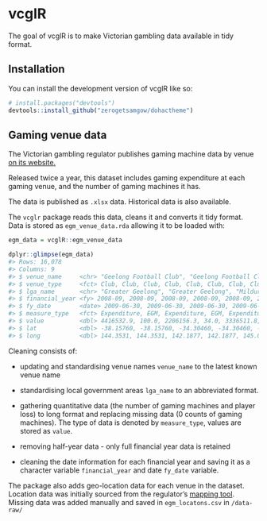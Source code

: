 
<!-- README.md is generated from README.Rmd. Please edit that file -->

# vcglR

The goal of vcglR is to make Victorian gambling data available in tidy
format.

## Installation

You can install the development version of vcglR like so:

``` r
# install.packages("devtools")
devtools::install_github("zerogetsamgow/dohactheme")
```

## Gaming venue data

The Victorian gambling regulator publishes gaming machine data by venue
[on its
website.](https://www.vgccc.vic.gov.au/resources/information-and-data/expenditure-data)

Released twice a year, this dataset includes gaming expenditure at each
gaming venue, and the number of gaming machines it has.

The data is published as `.xlsx` data. Historical data is also
available.

The `vcglr` package reads this data, cleans it and converts it tidy
format. Data is stored as `egm_venue_data.rda` allowing it to be loaded
with:

``` r
egm_data = vcglR::egm_venue_data

dplyr::glimpse(egm_data)
#> Rows: 16,078
#> Columns: 9
#> $ venue_name     <chr> "Geelong Football Club", "Geelong Football Club", "Red …
#> $ venue_type     <fct> Club, Club, Club, Club, Club, Club, Club, Club, Club, C…
#> $ lga_name       <chr> "Greater Geelong", "Greater Geelong", "Mildura", "Mildu…
#> $ financial_year <fy> 2008-09, 2008-09, 2008-09, 2008-09, 2008-09, 2008-09, 20…
#> $ fy_date        <date> 2009-06-30, 2009-06-30, 2009-06-30, 2009-06-30, 2009-0…
#> $ measure_type   <fct> Expenditure, EGM, Expenditure, EGM, Expenditure, EGM, E…
#> $ value          <dbl> 4416532.9, 100.0, 2206156.3, 34.0, 3336511.8, 83.0, 577…
#> $ lat            <dbl> -38.15760, -38.15760, -34.30460, -34.30460, -37.93730, …
#> $ long           <dbl> 144.3531, 144.3531, 142.1877, 142.1877, 145.0431, 145.0…
```

Cleaning consists of:

- updating and standardising venue names `venue_name` to the latest
  known venue name

- standardising local government areas `lga_name` to an abbreviated
  format.

- gathering quantitative data (the number of gaming machines and player
  loss) to long format and replacing missing data (0 counts of gaming
  machines). The type of data is denoted by `measure_type`, values are
  stored as `value`.

- removing half-year data - only full financial year data is retained

- cleaning the date information for each financial year and saving it as
  a character variable `financial_year` and date `fy_date` variable.

The package also adds geo-location data for each venue in the dataset.
Location data was initially sourced from the regulator’s [mapping
tool](https://geomaps.vgccc.vic.gov.au/). Missing data was added
manually and saved in `egm_locatons.csv` in `/data-raw/`
